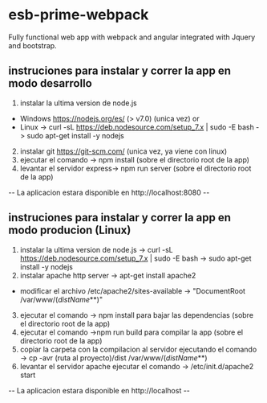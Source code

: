 # esb-prime-webpack
Fully functional web app with webpack and angular integrated with Jquery and bootstrap.

## instruciones para instalar y correr la app en modo desarrollo

1. instalar la ultima version de node.js 
  * Windows https://nodejs.org/es/ (> v7.0) (unica vez) or 
  * Linux -> curl -sL https://deb.nodesource.com/setup_7.x | sudo -E bash -> sudo apt-get install -y nodejs
2. instalar git https://git-scm.com/ (unica vez, ya viene con linux)
3. ejecutar el comando -> npm install (sobre el directorio root de la app)
4. levantar el servidor express-> npm run server (sobre el directorio root de la app)

-- La aplicacion estara disponible en http://localhost:8080 --

## instruciones para instalar y correr la app en modo producion (Linux)

1. instalar la ultima version de node.js -> curl -sL https://deb.nodesource.com/setup_7.x | sudo -E bash -> sudo apt-get install -y nodejs
2. instalar apache http server -> apt-get install apache2
  * modificar el archivo /etc/apache2/sites-available -> "DocumentRoot /var/www/(_distName_**)"
3. ejecutar el comando -> npm install para bajar las dependencias (sobre el directorio root de la app)
4. ejecutar el comando ->npm run build para compilar la app (sobre el directorio root de la app)
5. copiar la carpeta con la compilacion al servidor ejecutando el comando -> cp -avr (ruta al proyecto)/dist /var/www/(_distName_**)
4. levantar el servidor apache ejecutar el comando -> /etc/init.d/apache2 start 

-- La aplicacion estara disponible en http://localhost --

